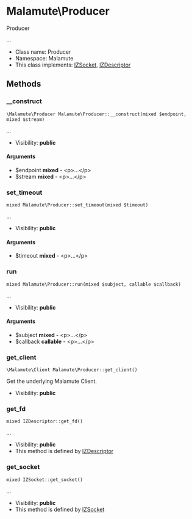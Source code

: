 Malamute\Producer
===============

Producer

...


* Class name: Producer
* Namespace: Malamute
* This class implements: [IZSocket](IZSocket.md), [IZDescriptor](IZDescriptor.md)






Methods
-------


### __construct

    \Malamute\Producer Malamute\Producer::__construct(mixed $endpoint, mixed $stream)



...

* Visibility: **public**


#### Arguments
* $endpoint **mixed** - &lt;p&gt;...&lt;/p&gt;
* $stream **mixed** - &lt;p&gt;...&lt;/p&gt;



### set_timeout

    mixed Malamute\Producer::set_timeout(mixed $timeout)



...

* Visibility: **public**


#### Arguments
* $timeout **mixed** - &lt;p&gt;...&lt;/p&gt;



### run

    mixed Malamute\Producer::run(mixed $subject, callable $callback)



...

* Visibility: **public**


#### Arguments
* $subject **mixed** - &lt;p&gt;...&lt;/p&gt;
* $callback **callable** - &lt;p&gt;...&lt;/p&gt;



### get_client

    \Malamute\Client Malamute\Producer::get_client()

Get the underlying Malamute Client.



* Visibility: **public**




### get_fd

    mixed IZDescriptor::get_fd()



...

* Visibility: **public**
* This method is defined by [IZDescriptor](IZDescriptor.md)




### get_socket

    mixed IZSocket::get_socket()



...

* Visibility: **public**
* This method is defined by [IZSocket](IZSocket.md)



